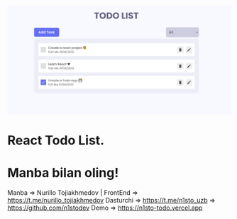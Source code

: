 ![React Todo App](./banner.png)

# React Todo List.
# Manba bilan oling!
Manba => Nurillo Tojiakhmedov | FrontEnd => https://t.me/nurillo_tojiakhmedov
Dasturchi => https://t.me/n1sto_uzb => https://github.com/n1stodev
Demo => https://n1sto-todo.vercel.app